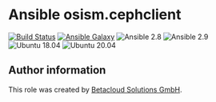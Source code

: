 # Ansible osism.cephclient

[![Build Status](https://travis-ci.org/osism/ansible-cephclient.svg?branch=master)](https://travis-ci.org/osism/ansible-cephclient)
[![Ansible Galaxy](https://img.shields.io/badge/Ansible%20Galaxy-osism.cephclient-blue.svg)](https://galaxy.ansible.com/osism/cephclient/)
![Ansible 2.8](https://img.shields.io/badge/Ansible-2.8-green.png?style=flat)
![Ansible 2.9](https://img.shields.io/badge/Ansible-2.9-green.png?style=flat)
![Ubuntu 18.04](https://img.shields.io/badge/Ubuntu-18.04-orange.png?style=flat)
![Ubuntu 20.04](https://img.shields.io/badge/Ubuntu-20.04-orange.png?style=flat)

Author information
------------------

This role was created by [Betacloud Solutions GmbH](https://www.betacloud-solutions.de).
